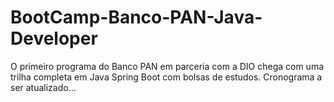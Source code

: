# BootCamp-Banco-PAN-Java-Developer
O primeiro programa do Banco PAN em parceria com a DIO chega com uma trilha completa em Java Spring Boot com bolsas de estudos.
Cronograma a ser atualizado...
